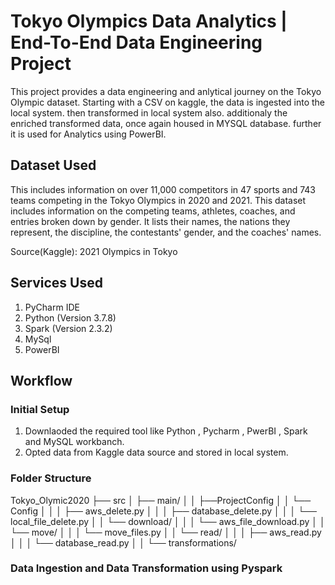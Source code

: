 
# Tokyo Olympics Data Analytics | End-To-End Data Engineering Project

This project provides a data engineering and anlytical journey on the Tokyo Olympic dataset. Starting with a CSV on kaggle, the data is ingested into the local system. then transformed in local system also. additionaly the enriched transformed data, once again housed in MYSQL database. further it is used for Analytics using PowerBI.




## Dataset Used
This includes information on over 11,000 competitors in 47 sports and 743 teams competing in the Tokyo Olympics in 2020 and 2021. This dataset includes information on the competing teams, athletes, coaches, and entries broken down by gender. It lists their names, the nations they represent, the discipline, the contestants' gender, and the coaches' names.

Source(Kaggle): 2021 Olympics in Tokyo
## Services Used
1. PyCharm IDE
2. Python (Version 3.7.8)
3. Spark (Version 2.3.2)
4. MySql 
5. PowerBI 


##
## Workflow

### Initial Setup

1. Downlaoded the required tool like Python , Pycharm , PwerBI , 
   Spark and MySQL workbanch.
2. Opted data from Kaggle data source and stored in local system.

### Folder Structure 
Tokyo_Olymic2020
├── src
│   ├── main/
│   │    ├──ProjectConfig
│   │    └── Config
│   │    │      ├── aws_delete.py
│   │    │      ├── database_delete.py
│   │    │      └── local_file_delete.py
│   │    └── download/
│   │    │      └── aws_file_download.py
│   │    └── move/
│   │    │      └── move_files.py
│   │    └── read/
│   │    │      ├── aws_read.py
│   │    │      └── database_read.py
│   │    └── transformations/
### Data Ingestion and Data Transformation using Pyspark

